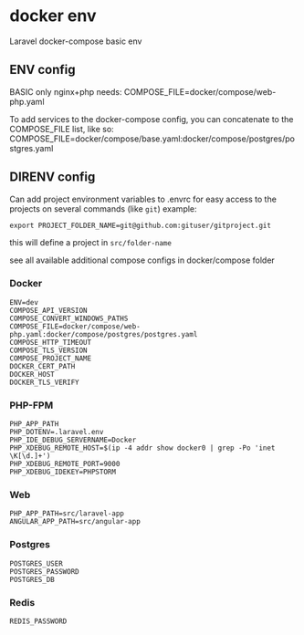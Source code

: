 # docker env

Laravel docker-compose basic env

## ENV config

BASIC only nginx+php needs:
COMPOSE_FILE=docker/compose/web-php.yaml

To add services to the docker-compose config, you can concatenate to the COMPOSE_FILE list, like so:
COMPOSE_FILE=docker/compose/base.yaml:docker/compose/postgres/postgres.yaml

## DIRENV config

Can add project environment variables to .envrc for easy access to the projects on several commands (like `git`)
example:

```
export PROJECT_FOLDER_NAME=git@github.com:gituser/gitproject.git
```
this will define a project in `src/folder-name`

see all available additional compose configs in docker/compose folder

### Docker

```
ENV=dev
COMPOSE_API_VERSION
COMPOSE_CONVERT_WINDOWS_PATHS
COMPOSE_FILE=docker/compose/web-php.yaml:docker/compose/postgres/postgres.yaml
COMPOSE_HTTP_TIMEOUT
COMPOSE_TLS_VERSION
COMPOSE_PROJECT_NAME
DOCKER_CERT_PATH
DOCKER_HOST
DOCKER_TLS_VERIFY
```

### PHP-FPM

```
PHP_APP_PATH
PHP_DOTENV=.laravel.env
PHP_IDE_DEBUG_SERVERNAME=Docker
PHP_XDEBUG_REMOTE_HOST=$(ip -4 addr show docker0 | grep -Po 'inet \K[\d.]+')
PHP_XDEBUG_REMOTE_PORT=9000
PHP_XDEBUG_IDEKEY=PHPSTORM
```

### Web

```
PHP_APP_PATH=src/laravel-app
ANGULAR_APP_PATH=src/angular-app
```

### Postgres

```
POSTGRES_USER
POSTGRES_PASSWORD
POSTGRES_DB
```

### Redis

```
REDIS_PASSWORD
```